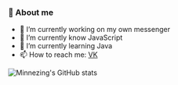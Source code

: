 ### 📎 About me
- 🔭 I’m currently working on my own messenger
- 🧠 I’m currently know JavaScript
- 🌱 I’m currently learning Java
- 📫 How to reach me: [VK](https://vk.com/minnezing)

![Minnezing's GitHub stats](https://github-readme-stats.vercel.app/api?username=Minnezing&show_icons=true&theme=cobalt)
